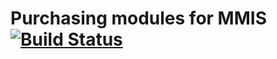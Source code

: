 # Purchasing modules for MMIS  [![Build Status](https://travis-ci.org/mophos/mmis-purchase-frontend.svg?branch=develop)](https://travis-ci.org/mophos/mmis-purchase-frontend)

